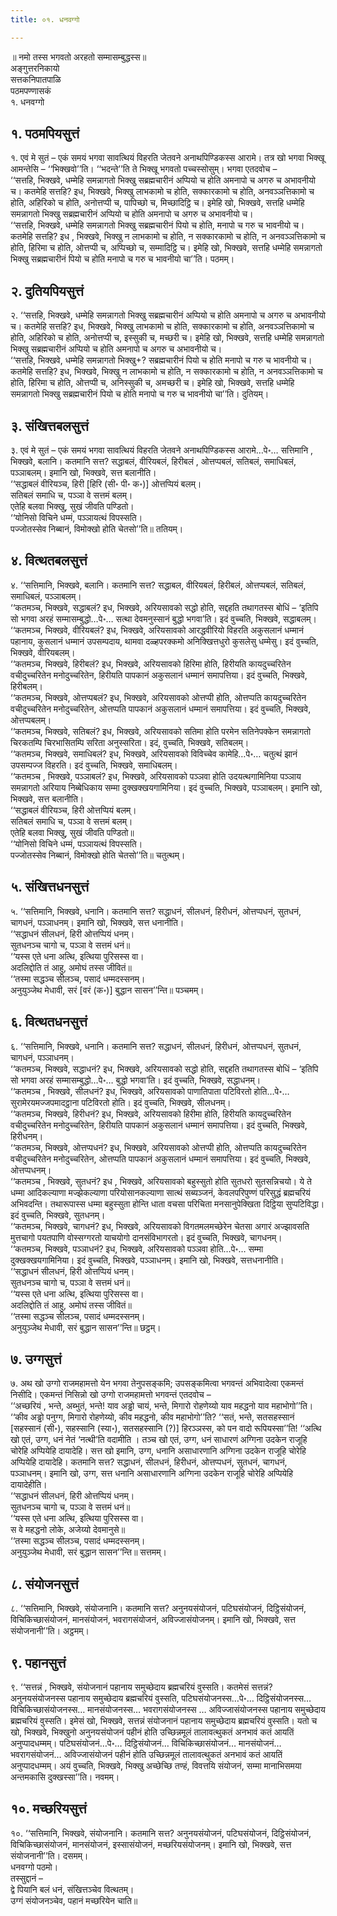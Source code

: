 ```yaml
---
title: ०१. धनवग्गो

---
```

॥ नमो तस्स भगवतो अरहतो सम्मासम्बुद्धस्स॥  
अङ्गुत्तरनिकायो  
सत्तकनिपातपाळि  
पठमपण्णासकं  
१. धनवग्गो  


## १. पठमपियसुत्तं

१. एवं मे सुतं – एकं समयं भगवा सावत्थियं विहरति जेतवने अनाथपिण्डिकस्स आरामे। तत्र खो भगवा भिक्खू आमन्तेसि – ‘‘भिक्खवो’’ति। ‘‘भदन्ते’’ति ते भिक्खू भगवतो पच्चस्सोसुम्। भगवा एतदवोच –  
‘‘सत्तहि, भिक्खवे, धम्मेहि समन्नागतो भिक्खु सब्रह्मचारीनं अप्पियो च होति अमनापो च अगरु च अभावनीयो च। कतमेहि सत्तहि? इध, भिक्खवे, भिक्खु लाभकामो च होति, सक्कारकामो च होति, अनवञ्ञत्तिकामो च होति, अहिरिको च होति, अनोत्तप्पी च, पापिच्छो च, मिच्छादिट्ठि च। इमेहि खो, भिक्खवे, सत्तहि धम्मेहि समन्नागतो भिक्खु सब्रह्मचारीनं अप्पियो च होति अमनापो च अगरु च अभावनीयो च।  
‘‘सत्तहि, भिक्खवे, धम्मेहि समन्नागतो भिक्खु सब्रह्मचारीनं पियो च होति, मनापो च गरु च भावनीयो च। कतमेहि सत्तहि? इध , भिक्खवे, भिक्खु न लाभकामो च होति, न सक्कारकामो च होति, न अनवञ्ञत्तिकामो च होति, हिरिमा च होति, ओत्तप्पी च, अप्पिच्छो च, सम्मादिट्ठि च। इमेहि खो, भिक्खवे, सत्तहि धम्मेहि समन्नागतो भिक्खु सब्रह्मचारीनं पियो च होति मनापो च गरु च भावनीयो चा’’ति। पठमम्।  


## २. दुतियपियसुत्तं

२. ‘‘सत्तहि, भिक्खवे, धम्मेहि समन्नागतो भिक्खु सब्रह्मचारीनं अप्पियो च होति अमनापो च अगरु च अभावनीयो च। कतमेहि सत्तहि? इध, भिक्खवे, भिक्खु लाभकामो च होति, सक्कारकामो च होति, अनवञ्ञत्तिकामो च होति, अहिरिको च होति, अनोत्तप्पी च, इस्सुकी च, मच्छरी च। इमेहि खो, भिक्खवे, सत्तहि धम्मेहि समन्नागतो भिक्खु सब्रह्मचारीनं अप्पियो च होति अमनापो च अगरु च अभावनीयो च।  
‘‘सत्तहि, भिक्खवे, धम्मेहि समन्नागतो भिक्खु+? सब्रह्मचारीनं पियो च होति मनापो च गरु च भावनीयो च। कतमेहि सत्तहि? इध, भिक्खवे, भिक्खु न लाभकामो च होति, न सक्कारकामो च होति, न अनवञ्ञत्तिकामो च होति, हिरिमा च होति, ओत्तप्पी च, अनिस्सुकी च, अमच्छरी च। इमेहि खो, भिक्खवे, सत्तहि धम्मेहि समन्नागतो भिक्खु सब्रह्मचारीनं पियो च होति मनापो च गरु च भावनीयो चा’’ति। दुतियम्।  


## ३. संखित्तबलसुत्तं

३. एवं मे सुतं – एकं समयं भगवा सावत्थियं विहरति जेतवने अनाथपिण्डिकस्स आरामे…पे॰… सत्तिमानि , भिक्खवे, बलानि। कतमानि सत्त? सद्धाबलं, वीरियबलं, हिरीबलं , ओत्तप्पबलं, सतिबलं, समाधिबलं, पञ्ञाबलम्। इमानि खो, भिक्खवे, सत्त बलानीति।  
‘‘सद्धाबलं वीरियञ्च, हिरी [हिरि (सी॰ पी॰ क॰)] ओत्तप्पियं बलम्।  
सतिबलं समाधि च, पञ्ञा वे सत्तमं बलम्।  
एतेहि बलवा भिक्खु, सुखं जीवति पण्डितो।  
‘‘योनिसो विचिने धम्मं, पञ्ञायत्थं विपस्सति।  
पज्जोतस्सेव निब्बानं, विमोक्खो होति चेतसो’’ति॥ ततियम्।  


## ४. वित्थतबलसुत्तं

४. ‘‘सत्तिमानि, भिक्खवे, बलानि। कतमानि सत्त? सद्धाबल, वीरियबलं, हिरीबलं, ओत्तप्पबलं, सतिबलं, समाधिबलं, पञ्ञाबलम्।  
‘‘कतमञ्च, भिक्खवे, सद्धाबलं? इध, भिक्खवे, अरियसावको सद्धो होति, सद्दहति तथागतस्स बोधिं – ‘इतिपि सो भगवा अरहं सम्मासम्बुद्धो…पे॰… सत्था देवमनुस्सानं बुद्धो भगवा’ति। इदं वुच्चति, भिक्खवे, सद्धाबलम्।  
‘‘कतमञ्च, भिक्खवे, वीरियबलं? इध, भिक्खवे, अरियसावको आरद्धवीरियो विहरति अकुसलानं धम्मानं पहानाय, कुसलानं धम्मानं उपसम्पदाय, थामवा दळ्हपरक्कमो अनिक्खित्तधुरो कुसलेसु धम्मेसु। इदं वुच्चति, भिक्खवे, वीरियबलम्।  
‘‘कतमञ्च, भिक्खवे, हिरीबलं? इध, भिक्खवे, अरियसावको हिरिमा होति, हिरीयति कायदुच्चरितेन वचीदुच्चरितेन मनोदुच्चरितेन, हिरीयति पापकानं अकुसलानं धम्मानं समापत्तिया। इदं वुच्चति, भिक्खवे, हिरीबलम्।  
‘‘कतमञ्च, भिक्खवे, ओत्तप्पबलं? इध, भिक्खवे, अरियसावको ओत्तप्पी होति, ओत्तप्पति कायदुच्चरितेन वचीदुच्चरितेन मनोदुच्चरितेन, ओत्तप्पति पापकानं अकुसलानं धम्मानं समापत्तिया। इदं वुच्चति, भिक्खवे, ओत्तप्पबलम्।  
‘‘कतमञ्च, भिक्खवे, सतिबलं? इध, भिक्खवे, अरियसावको सतिमा होति परमेन सतिनेपक्केन समन्नागतो चिरकतम्पि चिरभासितम्पि सरिता अनुस्सरिता। इदं, वुच्चति, भिक्खवे, सतिबलम्।  
‘‘कतमञ्च, भिक्खवे, समाधिबलं? इध, भिक्खवे, अरियसावको विविच्चेव कामेहि…पे॰… चतुत्थं झानं उपसम्पज्ज विहरति। इदं वुच्चति, भिक्खवे, समाधिबलम्।  
‘‘कतमञ्च , भिक्खवे, पञ्ञाबलं? इध, भिक्खवे, अरियसावको पञ्ञवा होति उदयत्थगामिनिया पञ्ञाय समन्नागतो अरियाय निब्बेधिकाय सम्मा दुक्खक्खयगामिनिया। इदं वुच्चति, भिक्खवे, पञ्ञाबलम्। इमानि खो, भिक्खवे, सत्त बलानीति।  
‘‘सद्धाबलं वीरियञ्च, हिरी ओत्तप्पियं बलम्।  
सतिबलं समाधि च, पञ्ञा वे सत्तमं बलम्।  
एतेहि बलवा भिक्खु, सुखं जीवति पण्डितो॥  
‘‘योनिसो विचिने धम्मं, पञ्ञायत्थं विपस्सति।  
पज्जोतस्सेव निब्बानं, विमोक्खो होति चेतसो’’ति॥ चतुत्थम्।  


## ५. संखित्तधनसुत्तं

५. ‘‘सत्तिमानि, भिक्खवे, धनानि। कतमानि सत्त? सद्धाधनं, सीलधनं, हिरीधनं, ओत्तप्पधनं, सुतधनं, चागधनं, पञ्ञाधनम्। इमानि खो, भिक्खवे, सत्त धनानीति।  
‘‘सद्धाधनं सीलधनं, हिरी ओत्तप्पियं धनम्।  
सुतधनञ्च चागो च, पञ्ञा वे सत्तमं धनं॥  
‘‘यस्स एते धना अत्थि, इत्थिया पुरिसस्स वा।  
अदलिद्दोति तं आहु, अमोघं तस्स जीवितं॥  
‘‘तस्मा सद्धञ्च सीलञ्च, पसादं धम्मदस्सनम्।  
अनुयुञ्जेथ मेधावी, सरं [वरं (क॰)] बुद्धान सासन’’न्ति॥ पञ्चमम्।  


## ६. वित्थतधनसुत्तं

६. ‘‘सत्तिमानि, भिक्खवे, धनानि। कतमानि सत्त? सद्धाधनं, सीलधनं, हिरीधनं, ओत्तप्पधनं, सुतधनं, चागधनं, पञ्ञाधनम्।  
‘‘कतमञ्च, भिक्खवे, सद्धाधनं? इध, भिक्खवे, अरियसावको सद्धो होति, सद्दहति तथागतस्स बोधिं – ‘इतिपि सो भगवा अरहं सम्मासम्बुद्धो…पे॰… बुद्धो भगवा’ति। इदं वुच्चति, भिक्खवे, सद्धाधनम्।  
‘‘कतमञ्च , भिक्खवे, सीलधनं? इध, भिक्खवे, अरियसावको पाणातिपाता पटिविरतो होति…पे॰… सुरामेरयमज्जपमादट्ठाना पटिविरतो होति। इदं वुच्चति, भिक्खवे, सीलधनम्।  
‘‘कतमञ्च, भिक्खवे, हिरीधनं? इध, भिक्खवे, अरियसावको हिरीमा होति, हिरीयति कायदुच्चरितेन वचीदुच्चरितेन मनोदुच्चरितेन, हिरीयति पापकानं अकुसलानं धम्मानं समापत्तिया। इदं वुच्चति, भिक्खवे, हिरीधनम्।  
‘‘कतमञ्च, भिक्खवे, ओत्तप्पधनं? इध, भिक्खवे, अरियसावको ओत्तप्पी होति, ओत्तप्पति कायदुच्चरितेन वचीदुच्चरितेन मनोदुच्चरितेन, ओत्तप्पति पापकानं अकुसलानं धम्मानं समापत्तिया। इदं वुच्चति, भिक्खवे, ओत्तप्पधनम्।  
‘‘कतमञ्च , भिक्खवे, सुतधनं? इध , भिक्खवे, अरियसावको बहुस्सुतो होति सुतधरो सुतसन्निचयो। ये ते धम्मा आदिकल्याणा मज्झेकल्याणा परियोसानकल्याणा सात्थं सब्यञ्जनं, केवलपरिपुण्णं परिसुद्धं ब्रह्मचरियं अभिवदन्ति। तथारूपास्स धम्मा बहुस्सुता होन्ति धाता वचसा परिचिता मनसानुपेक्खिता दिट्ठिया सुप्पटिविद्धा। इदं वुच्चति, भिक्खवे, सुतधनम्।  
‘‘कतमञ्च, भिक्खवे, चागधनं? इध, भिक्खवे, अरियसावको विगतमलमच्छेरेन चेतसा अगारं अज्झावसति मुत्तचागो पयतपाणि वोस्सग्गरतो याचयोगो दानसंविभागरतो। इदं वुच्चति, भिक्खवे, चागधनम्।  
‘‘कतमञ्च, भिक्खवे, पञ्ञाधनं? इध, भिक्खवे, अरियसावको पञ्ञवा होति…पे॰… सम्मा दुक्खक्खयगामिनिया। इदं वुच्चति, भिक्खवे, पञ्ञाधनम्। इमानि खो, भिक्खवे, सत्तधनानीति।  
‘‘सद्धाधनं सीलधनं, हिरी ओत्तप्पियं धनम्।  
सुतधनञ्च चागो च, पञ्ञा वे सत्तमं धनं॥  
‘‘यस्स एते धना अत्थि, इत्थिया पुरिसस्स वा।  
अदलिद्दोति तं आहु, अमोघं तस्स जीवितं॥  
‘‘तस्मा सद्धञ्च सीलञ्च, पसादं धम्मदस्सनम्।  
अनुयुञ्जेथ मेधावी, सरं बुद्धान सासन’’न्ति॥ छट्ठम्।  


## ७. उग्गसुत्तं

७. अथ खो उग्गो राजमहामत्तो येन भगवा तेनुपसङ्कमि; उपसङ्कमित्वा भगवन्तं अभिवादेत्वा एकमन्तं निसीदि। एकमन्तं निसिन्नो खो उग्गो राजमहामत्तो भगवन्तं एतदवोच –  
‘‘अच्छरियं , भन्ते, अब्भुतं, भन्ते! याव अड्ढो चायं, भन्ते, मिगारो रोहणेय्यो याव महद्धनो याव महाभोगो’’ति। ‘‘कीव अड्ढो पनुग्ग, मिगारो रोहणेय्यो, कीव महद्धनो, कीव महाभोगो’’ति? ‘‘सतं, भन्ते, सतसहस्सानं [सहस्सानं (सी॰), सहस्सानि (स्या॰), सतसहस्सानि (?)] हिरञ्ञस्स, को पन वादो रूपियस्सा’’ति! ‘‘अत्थि खो एतं, उग्ग, धनं नेतं ‘नत्थी’ति वदामीति । तञ्च खो एतं, उग्ग, धनं साधारणं अग्गिना उदकेन राजूहि चोरेहि अप्पियेहि दायादेहि। सत्त खो इमानि, उग्ग, धनानि असाधारणानि अग्गिना उदकेन राजूहि चोरेहि अप्पियेहि दायादेहि। कतमानि सत्त? सद्धाधनं, सीलधनं, हिरीधनं, ओत्तप्पधनं, सुतधनं, चागधनं, पञ्ञाधनम्। इमानि खो, उग्ग, सत्त धनानि असाधारणानि अग्गिना उदकेन राजूहि चोरेहि अप्पियेहि दायादेहीति।  
‘‘सद्धाधनं सीलधनं, हिरी ओत्तप्पियं धनम्।  
सुतधनञ्च चागो च, पञ्ञा वे सत्तमं धनं॥  
‘‘यस्स एते धना अत्थि, इत्थिया पुरिसस्स वा।  
स वे महद्धनो लोके, अजेय्यो देवमानुसे॥  
‘‘तस्मा सद्धञ्च सीलञ्च, पसादं धम्मदस्सनम्।  
अनुयुञ्जेथ मेधावी, सरं बुद्धान सासन’’न्ति॥ सत्तमम्।  


## ८. संयोजनसुत्तं

८. ‘‘सत्तिमानि, भिक्खवे, संयोजनानि। कतमानि सत्त? अनुनयसंयोजनं, पटिघसंयोजनं, दिट्ठिसंयोजनं, विचिकिच्छासंयोजनं, मानसंयोजनं, भवरागसंयोजनं, अविज्जासंयोजनम्। इमानि खो, भिक्खवे, सत्त संयोजनानी’’ति। अट्ठमम्।  


## ९. पहानसुत्तं

९. ‘‘सत्तन्नं , भिक्खवे, संयोजनानं पहानाय समुच्छेदाय ब्रह्मचरियं वुस्सति। कतमेसं सत्तन्नं? अनुनयसंयोजनस्स पहानाय समुच्छेदाय ब्रह्मचरियं वुस्सति, पटिघसंयोजनस्स…पे॰… दिट्ठिसंयोजनस्स… विचिकिच्छासंयोजनस्स… मानसंयोजनस्स… भवरागसंयोजनस्स … अविज्जासंयोजनस्स पहानाय समुच्छेदाय ब्रह्मचरियं वुस्सति। इमेसं खो, भिक्खवे, सत्तन्नं संयोजनानं पहानाय समुच्छेदाय ब्रह्मचरियं वुस्सति। यतो च खो, भिक्खवे, भिक्खुनो अनुनयसंयोजनं पहीनं होति उच्छिन्नमूलं तालावत्थुकतं अनभावं कतं आयतिं अनुप्पादधम्मम्। पटिघसंयोजनं…पे॰… दिट्ठिसंयोजनं… विचिकिच्छासंयोजनं… मानसंयोजनं… भवरागसंयोजनं… अविज्जासंयोजनं पहीनं होति उच्छिन्नमूलं तालावत्थुकतं अनभावं कतं आयतिं अनुप्पादधम्मम्। अयं वुच्चति, भिक्खवे, भिक्खु अच्छेच्छि तण्हं, विवत्तयि संयोजनं, सम्मा मानाभिसमया अन्तमकासि दुक्खस्सा’’ति। नवमम्।  


## १०. मच्छरियसुत्तं

१०. ‘‘सत्तिमानि, भिक्खवे, संयोजनानि। कतमानि सत्त? अनुनयसंयोजनं, पटिघसंयोजनं, दिट्ठिसंयोजनं, विचिकिच्छासंयोजनं, मानसंयोजनं, इस्सासंयोजनं, मच्छरियसंयोजनम्। इमानि खो, भिक्खवे, सत्त संयोजनानी’’ति। दसमम्।  
धनवग्गो पठमो।  
तस्सुद्दानं –  
द्वे पियानि बलं धनं, संखित्तञ्चेव वित्थतम्।  
उग्गं संयोजनञ्चेव, पहानं मच्छरियेन चाति॥  
